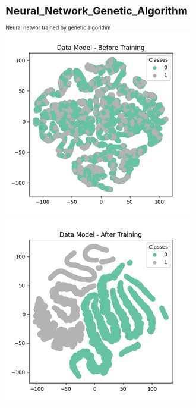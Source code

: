 # Neural_Network_Genetic_Algorithm
Neural networ trained by genetic algorithm
![TSNE Before](TSNE_Before_nn1.png)
![TSNE After](TSNE_After_nn1.png)

